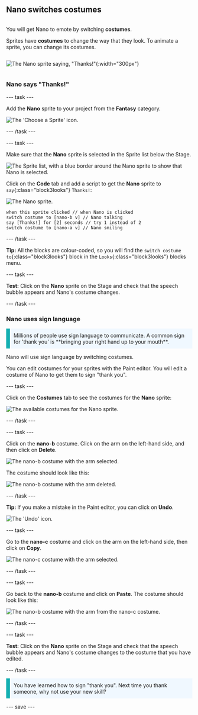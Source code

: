 ## Nano switches costumes

<div style="display: flex; flex-wrap: wrap">
<div style="flex-basis: 200px; flex-grow: 1; margin-right: 15px;">

You will get Nano to emote by switching **costumes**.

Sprites have **costumes** to change the way that they look. To animate a sprite, you can change its costumes.

</div>
<div>

![The Nano sprite saying, "Thanks!"](images/nano-step-2.png){:width="300px"}

</div>
</div>

### Nano says "Thanks!"

--- task ---

Add the **Nano** sprite to your project from the **Fantasy** category.

![The 'Choose a Sprite' icon.](images/choose-sprite-menu.png)

--- /task ---

--- task ---

Make sure that the **Nano** sprite is selected in the Sprite list below the Stage.

![The Sprite list, with a blue border around the Nano sprite to show that Nano is selected.](images/nano-selected.png)


Click on the **Code** tab and add a script to get the **Nano** sprite to `say`{:class="block3looks"} `Thanks!`:

![The Nano sprite.](images/nano-sprite.png)

```blocks3
when this sprite clicked // when Nano is clicked
switch costume to [nano-b v] // Nano talking
say [Thanks!] for [2] seconds // try 1 instead of 2
switch costume to [nano-a v] // Nano smiling
```
--- /task ---

**Tip:** All the blocks are colour-coded, so you will find the `switch costume to`{:class="block3looks"} block in the `Looks`{:class="block3looks"} blocks menu.

--- task ---

**Test:** Click on the **Nano** sprite on the Stage and check that the speech bubble appears and Nano's costume changes.

--- /task ---

### Nano uses sign language

<p style="border-left: solid; border-width:10px; border-color: #0faeb0; background-color: aliceblue; padding: 10px;">Millions of people use sign language to communicate. A common sign for 'thank you' is **bringing your right hand up to your mouth**. 
</p>

Nano will use sign language by switching costumes.

You can edit costumes for your sprites with the Paint editor. You will edit a costume of Nano to get them to sign "thank you".

--- task ---

Click on the **Costumes** tab to see the costumes for the **Nano** sprite:

![The available costumes for the Nano sprite.](images/nano-costumes.png)

--- /task ---

--- task ---

Click on the **nano-b** costume. Click on the arm on the left-hand side, and then click on **Delete**.

![The nano-b costume with the arm selected.](images/nano-arm-selected.png)

The costume should look like this:

![The nano-b costume with the arm deleted.](images/nano-arm-deleted.png)

--- /task ---

**Tip:** If you make a mistake in the Paint editor, you can click on **Undo**.

![The 'Undo' icon.](images/nano-undo.png)

--- task ---

Go to the **nano-c** costume and click on the arm on the left-hand side, then click on **Copy**.

![The nano-c costume with the arm selected.](images/nano-c-arm-selected.png)

--- /task ---

--- task ---

Go back to the **nano-b** costume and click on **Paste**. The costume should look like this:

![The nano-b costume with the arm from the nano-c costume.](images/nano-b-new-arm.png)

--- /task ---

--- task ---

**Test:** Click on the **Nano** sprite on the Stage and check that the speech bubble appears and Nano's costume changes to the costume that you have edited.

--- /task ---

<p style="border-left: solid; border-width:10px; border-color: #0faeb0; background-color: aliceblue; padding: 10px;">You have learned how to sign "thank you". Next time you thank someone, why not use your new skill?
</p>

--- save ---
